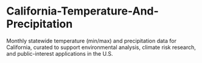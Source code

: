 # California-Temperature-And-Precipitation
Monthly statewide temperature (min/max) and precipitation data for California, curated to support environmental analysis, climate risk research, and public-interest applications in the U.S.
